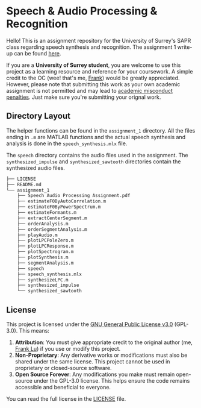 # Speech & Audio Processing & Recognition
Hello! This is an assignment repository for the University of Surrey's SAPR class regarding speech synthesis and recognition.
The assignment 1 write-up can be found [here](https://www.notion.so/frankcholula/Speech-Synthesis-1233b40fbcd58097888fec180e23754f?pvs=4).

If you are a **University of Surrey student**, you are welcome to use this project as a learning resource and reference for your coursework. A simple credit to the OC (wee! that's me, [Frank](https://frankcholula.notion.site/)) would be greatly appreciated. However, please note that submitting this work as your own academic assignment is not permitted and may lead to [academic misconduct penalties](https://www.surrey.ac.uk/office-student-complaints-appeals-and-regulation/academic-misconduct-and-appeals). Just make sure you're submitting your orignal work.

## Directory Layout
The helper functions can be found in the `assignment_1` directory. All the files ending in `.m` are MATLAB functions and the actual speech synthesis and analysis is done in the `speech_synthesis.mlx` file.

The `speech` directory contains the audio files used in the assignment. The `synthesized_impulse` and `synthesized_sawtooth` directories contain the synthesized audio files.

```bash
├── LICENSE
├── README.md
└── assignment_1
    ├── Speech Audio Processing Assignment.pdf
    ├── estimateF0ByAutoCorrelation.m
    ├── estimateF0ByPowerSpectrum.m
    ├── estimateFormants.m
    ├── extractCenterSegment.m
    ├── orderAnalysis.m
    ├── orderSegmentAnalysis.m
    ├── playAudio.m
    ├── plotLPCPoleZero.m
    ├── plotLPCResponse.m
    ├── plotSpectrogram.m
    ├── plotSynthesis.m
    ├── segmentAnalysis.m
    ├── speech
    ├── speech_synthesis.mlx
    ├── synthesizeLPC.m
    ├── synthesized_impulse
    └── synthesized_sawtooth
```

## License
This project is licensed under the [GNU General Public License v3.0](https://www.gnu.org/licenses/gpl-3.0.en.html) (GPL-3.0). This means:
1.	**Attribution**: You must give appropriate credit to the original author (me, [Frank Lu](https://frankcholula.notion.site/)) if you use or modify this project.
2.	**Non-Proprietary**: Any derivative works or modifications must also be shared under the same license. This project cannot be used in proprietary or closed-source software.
3.	**Open Source Forever**: Any modifications you make must remain open-source under the GPL-3.0 license. This helps ensure the code remains accessible and beneficial to everyone.

You can read the full license in the [LICENSE](LICENSE) file.